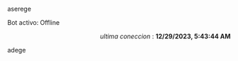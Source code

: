 aserege

<p>Bot activo: Offline</p>
<p align="right"><i>ultima coneccion</i> : <b>12/29/2023, 5:43:44 AM</b></p>

 adege
